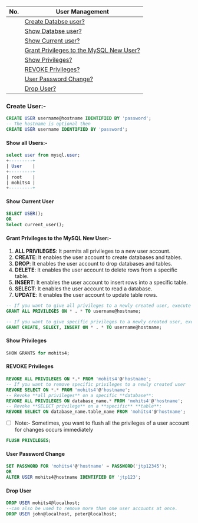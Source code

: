 
|  No.  | User Management                                                                     |
| :---: | ----------------------------------------------------------------------------------- |
|       | [Create Databse user?](#create-user-)                                               |
|       | [Show Databse user?](#show-all-users-)                                                  |
|       | [Show Current user?](#show-current-user)                                            |
|       | [Grant Privileges to the MySQL New User?](#grant-privileges-to-the-mysql-new-user-) |
|       | [Show Privileges?](#show-privileges)                                                |
|       | [REVOKE Privileges?](#revoke-privileges)                                            |
|       | [User Password Change?](#user-password-change)                                      |
|       | [Drop User?](#drop-user)                                                            |

### Create User:-
```sql
CREATE USER username@hostname IDENTIFIED BY 'password';  
-- The hostname is optional then
CREATE USER username IDENTIFIED BY 'password'; 
```

#### Show all Users:-
```sql
select user from mysql.user;
+---------+
| User    |
+---------+
| root    |
| mohits4 |
+---------+
```
#### Show Current User
```sql
SELECT USER();
OR
Select current_user();
```

#### Grant Privileges to the MySQL New User:-
1. **ALL PRIVILEGES**: It permits all privileges to a new user account.
2. **CREATE**: It enables the user account to create databases and tables.
3. **DROP**: It enables the user account to drop databases and tables.
4. **DELETE**: It enables the user account to delete rows from a specific table.
5. **INSERT**: It enables the user account to insert rows into a specific table.
6. **SELECT**: It enables the user account to read a database.
7. **UPDATE**: It enables the user account to update table rows.

```sql
-- If you want to give all privileges to a newly created user, execute the following command.
GRANT ALL PRIVILEGES ON * . * TO username@hostname;

-- If you want to give specific privileges to a newly created user, execute the following command.
GRANT CREATE, SELECT, INSERT ON * . * TO username@hostname;
```

#### Show Privileges
```sql
SHOW GRANTS for mohits4;
```

#### REVOKE Privileges
```sql
REVOKE ALL PRIVILEGES ON *.* FROM 'mohits4'@'hostname';
-- If you want to remove specific privileges to a newly created user
REVOKE SELECT ON *.* FROM 'mohits4'@'hostname';
-- Revoke **all privileges** on a specific **database**:
REVOKE ALL PRIVILEGES ON database_name.* FROM 'mohits4'@'hostname';
-- Revoke **SELECT privilege** on a **specific** **table**:
REVOKE SELECT ON database_name.table_name FROM 'mohits4'@'hostname';
```

- [ ] Note:- Sometimes, you want to flush all the privileges of a user account for changes occurs immediately
```sql
FLUSH PRIVILEGES;  
```

#### User Password Change
```sql
SET PASSWORD FOR 'mohits4'@'hostname' = PASSWORD('jtp12345');  
OR
ALTER USER mohits4@hostname IDENTIFIED BY 'jtp123';
```


#### Drop User
```sql
DROP USER mohits4@localhost;  
--can also be used to remove more than one user accounts at once.
DROP USER john@localhost, peter@localhost;  
```